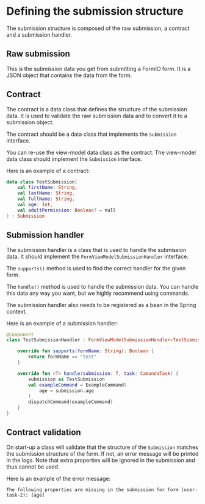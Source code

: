 # Defining the submission structure

The submission structure is composed of the raw submission, a contract and a submission handler.

## Raw submission
This is the submission data you get from submitting a FormIO form. It is a JSON object that contains the data from the form.

## Contract
The contract is a data class that defines the structure of the submission data. It is used to validate the raw submission data and to convert it to a submission object.

The contract should be a data class that implements the `Submission` interface.

You can re-use the view-model data class as the contract. The view-model data class should implement the `Submission` interface.

Here is an example of a contract:

```kotlin
data class TestSubmission(
    val firstName: String,
    val lastName: String,
    val fullName: String,
    val age: Int,
    val adultPermission: Boolean? = null
) : Submission
```

## Submission handler
The submission handler is a class that is used to handle the submission data. It should implement the `FormViewModelSubmissionHandler` interface.

The `supports()` method is used to find the correct handler for the given form.

The `handle()` method is used to handle the submission data. You can handle this data any way you want, but we highly recommend using commands.

The submission handler also needs to be registered as a bean in the Spring context.

Here is an example of a submission handler:
```kotlin
@Component
class TestSubmissionHandler : FormViewModelSubmissionHandler<TestSubmission> {

    override fun supports(formName: String): Boolean {
        return formName == "test"
    }

    override fun <T> handle(submission: T, task: CamundaTask) {
        submission as TestSubmission
        val exampleCommand = ExampleCommand(
            age = submission.age
        )
        dispatchCommand(exampleCommand)
    }
}
```

## Contract validation
On start-up a class will validate that the structure of the `Submission` matches the submission structure of the form. If not, an error message will be printed in the logs. Note that extra properties will be ignored in the submission and thus cannot be used.

Here is an example of the error message:
```
The following properties are missing in the submission for form (user-task-2): [age]
```
